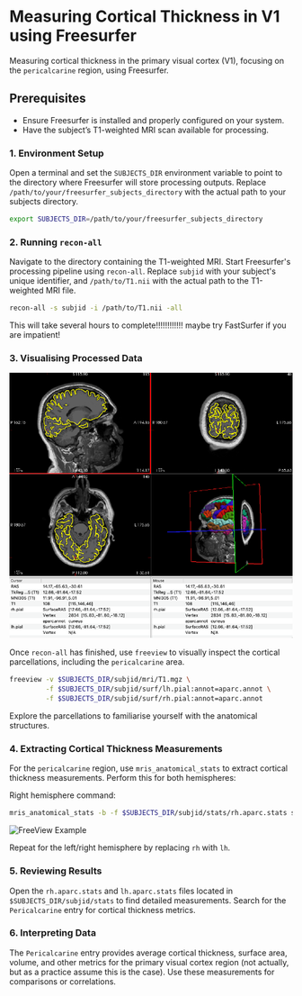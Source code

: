 # Measuring Cortical Thickness in V1 using Freesurfer

Measuring cortical thickness in the primary visual cortex (V1), focusing on the `pericalcarine` region, using Freesurfer. 

## Prerequisites

- Ensure Freesurfer is installed and properly configured on your system.
- Have the subject’s T1-weighted MRI scan available for processing.

### 1. Environment Setup

Open a terminal and set the `SUBJECTS_DIR` environment variable to point to the directory where Freesurfer will store processing outputs. Replace `/path/to/your/freesurfer_subjects_directory` with the actual path to your subjects directory.

```bash
export SUBJECTS_DIR=/path/to/your/freesurfer_subjects_directory
```
### 2. Running `recon-all`

Navigate to the directory containing the T1-weighted MRI. Start Freesurfer's processing pipeline using `recon-all`. Replace `subjid` with your subject's unique identifier, and `/path/to/T1.nii` with the actual path to the T1-weighted MRI file.

```bash
recon-all -s subjid -i /path/to/T1.nii -all
```

This will take several hours to complete!!!!!!!!!!!! maybe try FastSurfer if you are impatient! 

### 3. Visualising Processed Data

![FreeView Example](FreeView_Example_RemyC.png)


Once `recon-all` has finished, use `freeview` to visually inspect the cortical parcellations, including the `pericalcarine` area.

```bash
freeview -v $SUBJECTS_DIR/subjid/mri/T1.mgz \
         -f $SUBJECTS_DIR/subjid/surf/lh.pial:annot=aparc.annot \
         -f $SUBJECTS_DIR/subjid/surf/rh.pial:annot=aparc.annot
```

Explore the parcellations to familiarise yourself with the anatomical structures.

### 4. Extracting Cortical Thickness Measurements

For the `pericalcarine` region, use `mris_anatomical_stats` to extract cortical thickness measurements. Perform this for both hemispheres:

Right hemisphere command:

```bash
mris_anatomical_stats -b -f $SUBJECTS_DIR/subjid/stats/rh.aparc.stats subjid rh
```

![FreeView Example](corticalthickness_stats.png)

Repeat for the left/right hemisphere by replacing `rh` with `lh`.

### 5. Reviewing Results

Open the `rh.aparc.stats` and `lh.aparc.stats` files located in `$SUBJECTS_DIR/subjid/stats` to find detailed measurements. Search for the `Pericalcarine` entry for cortical thickness metrics.

### 6. Interpreting Data

The `Pericalcarine` entry provides average cortical thickness, surface area, volume, and other metrics for the primary visual cortex region (not actually, but as a practice assume this is the case). Use these measurements for comparisons or correlations.
